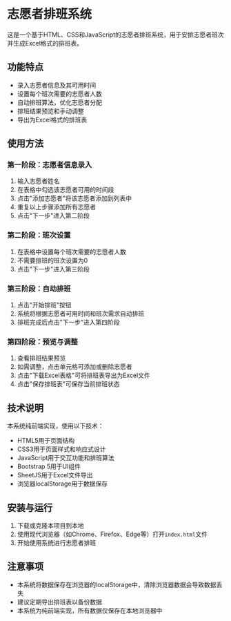 # 志愿者排班系统

这是一个基于HTML、CSS和JavaScript的志愿者排班系统，用于安排志愿者班次并生成Excel格式的排班表。

## 功能特点

- 录入志愿者信息及其可用时间
- 设置每个班次需要的志愿者人数
- 自动排班算法，优化志愿者分配
- 排班结果预览和手动调整
- 导出为Excel格式的排班表

## 使用方法

### 第一阶段：志愿者信息录入

1. 输入志愿者姓名
2. 在表格中勾选该志愿者可用的时间段
3. 点击"添加志愿者"将该志愿者添加到列表中
4. 重复以上步骤添加所有志愿者
5. 点击"下一步"进入第二阶段

### 第二阶段：班次设置

1. 在表格中设置每个班次需要的志愿者人数
2. 不需要排班的班次设置为0
3. 点击"下一步"进入第三阶段

### 第三阶段：自动排班

1. 点击"开始排班"按钮
2. 系统将根据志愿者可用时间和班次需求自动排班
3. 排班完成后点击"下一步"进入第四阶段

### 第四阶段：预览与调整

1. 查看排班结果预览
2. 如需调整，点击单元格可添加或删除志愿者
3. 点击"下载Excel表格"可将排班表导出为Excel文件
4. 点击"保存排班表"可保存当前排班状态

## 技术说明

本系统纯前端实现，使用以下技术：

- HTML5用于页面结构
- CSS3用于页面样式和响应式设计
- JavaScript用于交互功能和排班算法
- Bootstrap 5用于UI组件
- SheetJS用于Excel文件导出
- 浏览器localStorage用于数据保存

## 安装与运行

1. 下载或克隆本项目到本地
2. 使用现代浏览器（如Chrome、Firefox、Edge等）打开`index.html`文件
3. 开始使用系统进行志愿者排班

## 注意事项

- 本系统将数据保存在浏览器的localStorage中，清除浏览器数据会导致数据丢失
- 建议定期导出排班表以备份数据
- 本系统为纯前端实现，所有数据仅保存在本地浏览器中 